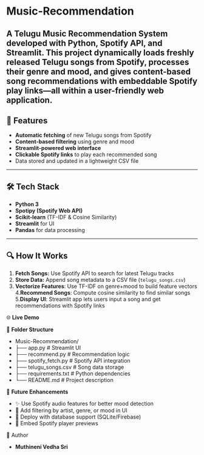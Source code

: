 # Music-Recommendation
A **Telugu Music Recommendation System** developed with **Python**, **Spotify API**, and **Streamlit**.
This project dynamically loads freshly released Telugu songs from Spotify, processes their genre and mood, and gives **content-based song recommendations** with embeddable Spotify play links—all within a user-friendly web application.
---

## 🚀 Features

* **Automatic fetching** of new Telugu songs from Spotify
* **Content-based filtering** using genre and mood
* **Streamlit-powered web interface**
* **Clickable Spotify links** to play each recommended song
* Data stored and updated in a lightweight CSV file

---

## 🛠️ Tech Stack

* **Python 3**
* **Spotipy (Spotify Web API)**
* **Scikit-learn** (TF-IDF & Cosine Similarity)
* **Streamlit** for UI
* **Pandas** for data processing

---

## 🔍 How It Works

1. **Fetch Songs:** Use Spotify API to search for latest Telugu tracks
2. **Store Data:** Append song metadata to a CSV file (`telugu_songs.csv`)
3. **Vectorize Features**: Use TF-IDF on genre+mood to build feature vectors
4.**Recommend Songs**: Compute cosine similarity to find similar songs
5.**Display UI**: Streamlit app lets users input a song and get recommendations with Spotify links


🌐 **Live Demo**




🔹 **Folder Structure**

* Music-Recommendation/
* ├── app.py                # Streamlit UI
* ├── recommend.py          # Recommendation logic
* ├── spotify_fetch.py      # Spotify API integration
* ├── telugu_songs.csv      # Song data storage
* ├── requirements.txt      # Python dependencies
* └── README.md             # Project description

🚀 **Future Enhancements**
* ✨ Use Spotify audio features for better mood detection
* 📃 Add filtering by artist, genre, or mood in UI
* 🔖 Deploy with database support (SQLite/Firebase)
* 🔺 Embed Spotify player previews

👤 Author
* **Muthineni Vedha Sri**

